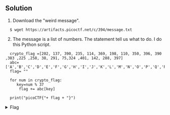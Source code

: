 ## Solution
 1. Download the "weird message".
  ```
    $ wget https://artifacts.picoctf.net/c/394/message.txt
  ```
 2. The message is a list of numbers. The statement tell us what to do. I do this Python script.
  ```
    crypto_flag =[202, 137, 390, 235, 114, 369, 198, 110, 350, 396, 390 ,383 ,225 ,258, 38, 291, 75,324 ,401, 142, 288, 397]
    abc=['A','B','C','D','E','F','G','H','I','J','K','L','M','N','O','P','Q','R','S','T','U','V','W','X','Y','Z','0','1','2','3','4','5','6','7','8','9','_']
    flag= ""

    for num in crypto_flag:
       key=num % 37
        flag += abc[key]

    print("picoCTF{"+ flag + "}")
  ```
   <details>
       <summary> Flag </summary>
  
         picoCTF{R0UND_N_R0UND_B6B25531}
  
   </details>
 
